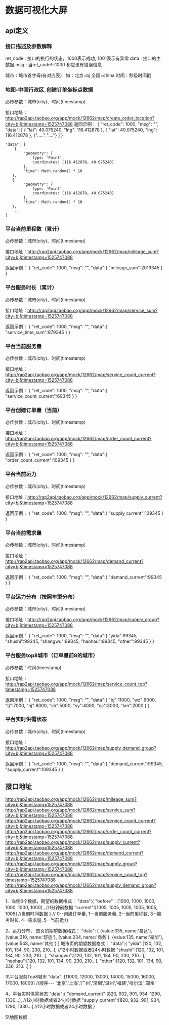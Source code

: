 # 数据可视化大屏

## api定义

### 接口描述及参数解释
ret_code : 接口的执行的状态，1000表示成功, 1001表示有异常
data : 接口的主数据
msg : 当ret_code!=1000 都应该有错误信息

城市：城市首字母(有对应表） 如：北京=bj 全国=china
时间：秒级时间戳


### 地图-中国行政区_创建订单坐标点数据 
必传参数：城市(city)、时间(timestamp) 

接口地址：http://rap2api.taobao.org/app/mock/12662/map/create_order_location?city=bj&timestamp=1525747088
返回示例：
{
    "ret_code": 1000,
    "msg": "",
    "data": [
        {
            "lat": 40.075240,
            "lng": 116.412878
        },
        {
            "lat": 40.075240,
            "lng": 116.412878
        },
        {".....":"...."}
    ]
}


	"data": [	
		{
            "geometry": {
                type: 'Point',
                coordinates: [116.412878, 40.075240]
            },
            "time": Math.random() * 10
       },
       {
            "geometry": {
                type: 'Point',
                coordinates: [116.412878, 40.075240]
            },
            "time": Math.random() * 10
       },
        ...
    ]

### 平台当前里程数（累计）

必传参数：城市(city)、时间(timestamp) 

接口地址：http://rap2api.taobao.org/app/mock/12662/map/mileage_sum?city=bj&timestamp=1525747088

返回示例：
{
    "ret_code": 1000,
    "msg": "",
    "data":{
    	"mileage_sum":2019345
    }
}


### 平台服务时长（累计）
必传参数：城市(city)、时间(timestamp) 

接口地址：http://rap2api.taobao.org/app/mock/12662/map/service_sum?city=bj&timestamp=1525747088

返回示例：
{
    "ret_code": 1000,
    "msg": "",
    "data":{
    	"service_time_sum":879345
    }
}

### 平台当前服务量

必传参数：城市(city)、时间(timestamp) 

接口地址：http://rap2api.taobao.org/app/mock/12662/map/service_count_current?city=bj&timestamp=1525747088

返回示例：
{
    "ret_code": 1000,
    "msg": "",
    "data":{
    	"service_count_current":69345
    }
}

### 平台创建订单量（当前）

必传参数：城市(city)、时间(timestamp) 

接口地址：http://rap2api.taobao.org/app/mock/12662/map/order_count_current?city=bj&timestamp=1525747088

返回示例：
{
    "ret_code": 1000,
    "msg": "",
    "data":{
    	"order_count_current":109345
    }
}


### 平台当前运力
必传参数：城市(city)、时间(timestamp) 

接口地址：http://rap2api.taobao.org/app/mock/12662/map/supply_current?city=bj&timestamp=1525747088

返回示例：
{
    "ret_code": 1000,
    "msg": "",
    "data":{
    	"supply_current":109345
    }
}

### 平台当前需求量

必传参数：城市(city)、时间(timestamp) 

接口地址：http://rap2api.taobao.org/app/mock/12662/map/demand_current?city=bj&timestamp=1525747088

返回示例：
{
    "ret_code": 1000,
    "msg": "",
    "data":{
    	"demand_current":99345
    }
}
### 平台运力分布（按照车型分布）

必传参数：城市(city)、时间(timestamp) 

接口地址：http://rap2api.taobao.org/app/mock/12662/map/supply_group?city=bj&timestamp=1525747088

返回示例：
{
    "ret_code": 1000,
    "msg": "",
    "data":{
    	"yida":99345,
    	"shushi":99345,
    	"shangwu":99345,
    	"haohau":99345,
    	"other":99345
    }
}

### 平台服务top8城市（订单量前8的城市）

必传参数：时间(timestamp) 

接口地址：http://rap2api.taobao.org/app/mock/12662/map/service_count_top?timestamp=1525747088

返回示例：
{
    "ret_code": 1000,
    "msg": "",
    "data":{
    	"bj":11000,
    	"wz":9000,
    	"tj":7000,
    	"nj":6000,
    	"sh":5000,
    	"sy":4000,
    	"cc":3000,
    	"km":2000
    }
}

### 平台实时供需状态

必传参数：城市(city)、时间(timestamp) 

接口地址：http://rap2api.taobao.org/app/mock/12662/map/supply_demand_group?city=bj&timestamp=1525747088

返回示例：
{
    "ret_code": 1000,
    "msg": "",
    "data":{
    	"demand_current":99345,
    	"supply_current":109345
    }
}


## 接口地址

http://rap2api.taobao.org/app/mock/12662/map/mileage_sum?city=bj&timestamp=1525747088
http://rap2api.taobao.org/app/mock/12662/map/service_sum?city=bj&timestamp=1525747088
http://rap2api.taobao.org/app/mock/12662/map/service_count_current?city=bj&timestamp=1525747088
http://rap2api.taobao.org/app/mock/12662/map/order_count_current?city=bj&timestamp=1525747088
http://rap2api.taobao.org/app/mock/12662/map/supply_current?city=bj&timestamp=1525747088
http://rap2api.taobao.org/app/mock/12662/map/demand_current?city=bj&timestamp=1525747088
http://rap2api.taobao.org/app/mock/12662/map/supply_group?city=bj&timestamp=1525747088
http://rap2api.taobao.org/app/mock/12662/map/service_count_top?timestamp=1525747088
http://rap2api.taobao.org/app/mock/12662/map/supply_demand_group?city=bj&timestamp=1525747088



1、左侧6个数据，期望的数据格式：
	"data":{
		"before"：[1000, 1000, 1000, 1000, 1000, 1000] ,  //1分钟前数据
		"current":[1005, 1005, 1005, 1005, 1005, 1005]   //当前时间数据
	}
	//  0--创建订单量, 1--当前服务量, 2--当前里程数, 3--服务时长, 4--需求量, 5--当前运力
	
2、运力分布，
	首页的期望数据格式：
	"data":	[
            {value:335, name:'易达'},
            {value:310, name:'舒适'},
            {value:234, name:'商务'},
            {value:135, name:'豪华'},
            {value:548, name:'其他'}
        ]
	城市页的期望数据格式：
	"data":{
		"yida":[120, 132, 101, 134, 90, 230, 210...],   //12小时数据或者24小时数据
    	"shushi":[120, 132, 101, 134, 90, 230, 210...],
    	"shangwu":[120, 132, 101, 134, 90, 230, 210...],
    	"haohau":[120, 132, 101, 134, 90, 230, 210...],
    	"other":[120, 132, 101, 134, 90, 230, 210...]
	}
	
3\平台服务Top8城市
	"data": [11000, 12000, 13000, 14000, 15000, 16000, 17000, 18000]
	//顺序--- '北京','上海','广州','深圳','温州','福建','哈尔滨','郑州'
	
4、平台实时供需状态
	"data":{
    	"demand_current":[820, 932, 901, 934, 1290, 1330...],  //12小时数据或者24小时数据
    	"supply_current":[820, 932, 901, 934, 1290, 1330...]  //12小时数据或者24小时数据
    }
    

5\地图数据
